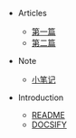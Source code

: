 * Articles
  * [第一篇](Articles/1.md)
  * [第二篇](Articles/2.md)

* Note
  * [小笔记](Note/1.md)

* Introduction
  *  [README](README.MD "")
  *  [DOCSIFY](https://docsify.js.org)
    
